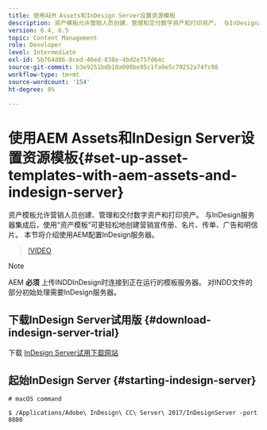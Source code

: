 ```yaml
---
title: 使用AEM Assets和InDesign Server设置资源模板
description: 资产模板允许营销人员创建、管理和交付数字资产和打印资产。 与InDesign服务器集成后，使用“资产模板”可更轻松地创建营销宣传册、名片、传单、广告和明信片。 本节将介绍使用AEM配置InDesign服务器。
version: 6.4, 6.5
topic: Content Management
role: Developer
level: Intermediate
exl-id: 5b764d86-8ced-46ed-838e-4bd2e75fd64c
source-git-commit: b3e9251bdb18a008be95c1fa9e5c79252a74fc98
workflow-type: tm+mt
source-wordcount: '154'
ht-degree: 0%

---
```


# 使用AEM Assets和InDesign Server设置资源模板{#set-up-asset-templates-with-aem-assets-and-indesign-server}

资产模板允许营销人员创建、管理和交付数字资产和打印资产。 与InDesign服务器集成后，使用“资产模板”可更轻松地创建营销宣传册、名片、传单、广告和明信片。 本节将介绍使用AEM配置InDesign服务器。

>[!VIDEO](https://video.tv.adobe.com/v/17069?quality=12&learn=on)

>[!NOTE]
>
>AEM **必须** 上传INDDInDesign时连接到正在运行的模板服务器。 对INDD文件的部分初始处理需要InDesign服务器。

## 下载InDesign Server试用版 {#download-indesign-server-trial}

下载 [InDesign Server试用下载网站](https://www.adobeprerelease.com/)

## 起始InDesign Server {#starting-indesign-server}

```shell
# macOS command

$ /Applications/Adobe\ InDesign\ CC\ Server\ 2017/InDesignServer -port 8080
```
